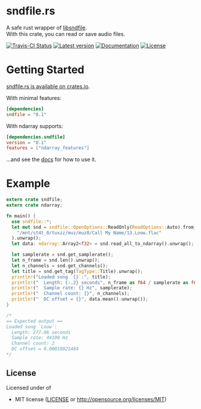 sndfile.rs
==============

A safe rust wrapper of [libsndfile](http://www.mega-nerd.com/libsndfile/).  
With this crate, you can read or save audio files.

[![Travis-CI Status](https://travis-ci.org/Xeiron/sndfile.rs.svg?branch=master)](https://travis-ci.org/Xeiron/sndfile.rs)
[![Latest version](https://img.shields.io/crates/v/sndfile.svg)](https://crates.io/crates/sndfile)
[![Documentation](https://docs.rs/sndfile/badge.svg)](https://docs.rs/sndfile)
[![License](https://img.shields.io/crates/l/sndfile.svg)](https://github.com/Xeiron/sndfile.rs#license)

# Getting Started

[sndfile.rs is available on crates.io](https://crates.io/crates/sndfile).

With minimal features:
````toml
[dependencies]
sndfile = "0.1"
````

With ndarray supports:
````toml
[dependencies.sndfile]
version = "0.1"
features = ["ndarray_features"]
````

...and see the [docs](https://docs.rs/sndfile) for how to use it.

# Example

```rust
extern crate sndfile;
extern crate ndarray;

fn main() {
  use sndfile::*;
  let mut snd = sndfile::OpenOptions::ReadOnly(ReadOptions::Auto).from_path(
    "/mnt/st4t_0/tuxzz/muz/muz0/Call My Name/13.Loow.flac"
  ).unwrap();
  let data: ndarray::Array2<f32> = snd.read_all_to_ndarray().unwrap();

  let samplerate = snd.get_samplerate();
  let n_frame = snd.len().unwrap();
  let n_channels = snd.get_channels();
  let title = snd.get_tag(TagType::Title).unwrap();
  println!("Loaded song `{}`:", title);
  println!("  Length: {:.2} seconds", n_frame as f64 / samplerate as f64);
  println!("  Sample rate: {} Hz", samplerate);
  println!("  Channel count: {}", n_channels);
  println!("  DC offset = {}", data.mean().unwrap());
}

/*
== Expected output ==
Loaded song `Loow`:
  Length: 277.06 seconds
  Sample rate: 44100 Hz
  Channel count: 2
  DC offset = 0.00018921464
*/
```

## License

Licensed under of
 * MIT license ([LICENSE](LICENSE) or http://opensource.org/licenses/MIT)
